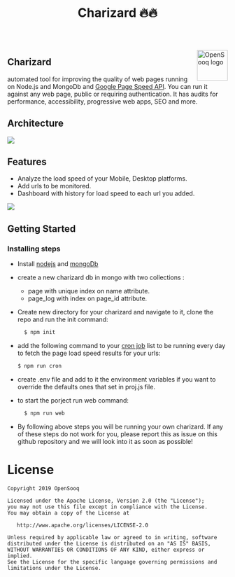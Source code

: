 
# <h1 align="center" >Charizard 🔥🔥</h1>

<br><br>

<a href="https://opensooq.com/">
    <img src="https://opensooqui2.os-cdn.com/os_web/desktop/opensooq-logo.svg" alt="OpenSooq logo" title="OpenSooq" align="right" height="70" />
</a>

## Charizard

automated tool for improving the quality of web pages running on Node.js and MongoDb and [Google Page Speed API](https://developers.google.com/speed/docs/insights/v5/get-started). You can run it against any web page, public or requiring authentication. It has audits for performance, accessibility, progressive web apps, SEO and more.
<br>

## Architecture
![](https://i.imgur.com/6EGt3pb.jpg)

## Features

* Analyze the load speed of your Mobile, Desktop platforms.
* Add urls to be monitored.
* Dashboard with history for load speed to each url you added.

<img src="https://i.imgur.com/EGrqAFD.gif" />


## Getting Started
### Installing steps

* Install [nodejs](http://nodejs.org/download/) and [mongoDb](https://docs.mongodb.com/manual/installation/)
* create a new charizard db in mongo with two collections :
  * page with unique index on name attribute.
  * page_log with index on page_id attribute.
* Create new directory for your charizard and navigate to it, clone the repo and run the init command:
  ```bash
    $ npm init
  ```
* add the following command to your [cron job](https://www.cyberciti.biz/faq/how-do-i-add-jobs-to-cron-under-linux-or-unix-oses/) list to be running every day to fetch the page load speed results for your urls:
    ```bash
    $ npm run cron 
  ```
  
* create .env file and add to it the environment variables if you want to override the defaults ones that set in proj.js file.
  
* to start the porject run web command: 
  ```bash
    $ npm run web 
  ```  

* By following above steps you will be running your own charizard. If any of these steps do not work for you, please report this as issue on this github repository and we will look into it as soon as possible!
  
  

# License

```
Copyright 2019 OpenSooq

Licensed under the Apache License, Version 2.0 (the "License");
you may not use this file except in compliance with the License.
You may obtain a copy of the License at

   http://www.apache.org/licenses/LICENSE-2.0

Unless required by applicable law or agreed to in writing, software
distributed under the License is distributed on an "AS IS" BASIS,
WITHOUT WARRANTIES OR CONDITIONS OF ANY KIND, either express or implied.
See the License for the specific language governing permissions and
limitations under the License.
